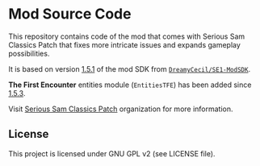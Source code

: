 # Mod Source Code

This repository contains code of the mod that comes with Serious Sam Classics Patch that fixes more intricate issues and expands gameplay possibilities.

It is based on version [1.5.1](https://github.com/DreamyCecil/SE1-ModSDK/tree/v1.5.1) of the mod SDK from [`DreamyCecil/SE1-ModSDK`](https://github.com/DreamyCecil/SE1-ModSDK).

**The First Encounter** entities module (`EntitiesTFE`) has been added since [1.5.3](https://github.com/DreamyCecil/SE1-ModSDK/tree/v1.5.3).

Visit [Serious Sam Classics Patch](https://github.com/SamClassicPatch) organization for more information.

## License

This project is licensed under GNU GPL v2 (see LICENSE file).
